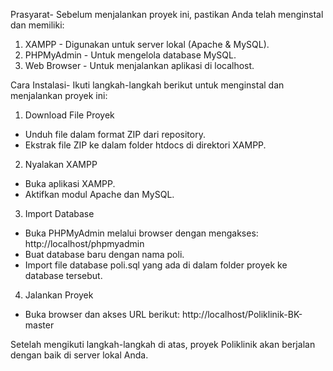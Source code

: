 Prasyarat-
Sebelum menjalankan proyek ini, pastikan Anda telah menginstal dan memiliki:
1. XAMPP - Digunakan untuk server lokal (Apache & MySQL).
2. PHPMyAdmin - Untuk mengelola database MySQL.
3. Web Browser - Untuk menjalankan aplikasi di localhost.
   
Cara Instalasi-
Ikuti langkah-langkah berikut untuk menginstal dan menjalankan proyek ini:
1. Download File Proyek
- Unduh file dalam format ZIP dari repository.
- Ekstrak file ZIP ke dalam folder htdocs di direktori XAMPP.
2. Nyalakan XAMPP
- Buka aplikasi XAMPP.
- Aktifkan modul Apache dan MySQL.
3. Import Database
- Buka PHPMyAdmin melalui browser dengan mengakses: http://localhost/phpmyadmin
- Buat database baru dengan nama poli.
- Import file database poli.sql yang ada di dalam folder proyek ke database tersebut.
4. Jalankan Proyek
- Buka browser dan akses URL berikut: http://localhost/Poliklinik-BK-master
  
Setelah mengikuti langkah-langkah di atas, proyek Poliklinik akan berjalan dengan baik di server lokal Anda.
